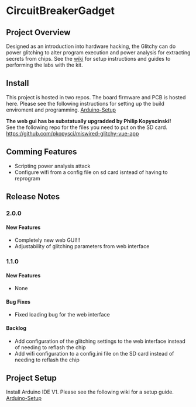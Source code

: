 # CircuitBreakerGadget

## Project Overview
Designed as an introduction into hardware hacking, the Glitchy can do power glitching to alter program execution and power analysis for extracting secrets from chips. 
See the [wiki](https://github.com/miswired/glitchy/wiki) for setup instructions and guides to performing the labs with the kit.

## Install
This project is hosted in two repos. The board firmware and PCB is hosted here. Please see the following instructions for setting up the build enviroment and programming. [Arduino-Setup](https://github.com/miswired/glitchy/wiki/Guide-%E2%80%90-Arduino-Setup)   

**The web gui has be substatually upgradded by Philip Kopyscinski!**  
See the following repo for the files you need to put on the SD card.  
https://github.com/pkopysci/miswired-glitchy-vue-app

## Comming Features
* Scripting power analysis attack
* Configure wifi from a config file on sd card isntead of having to reprogram

## Release Notes
### 2.0.0
#### New Features
* Completely new web GUI!!!
* Adjustability of glitching parameters from web interface

### 1.1.0
#### New Features
* None

#### Bug Fixes
* Fixed loading bug for the web interface

#### Backlog

* Add configuration of the glitching settings to the web interface instead of needing to reflash the chip
* Add wifi configuration to a config.ini file on the SD card instead of needing to reflash the chip

## Project Setup
Install Arduino IDE V1. Please see the following wiki for a setup guide. [Arduino-Setup](https://github.com/miswired/glitchy/wiki/Guide-%E2%80%90-Arduino-Setup)  
